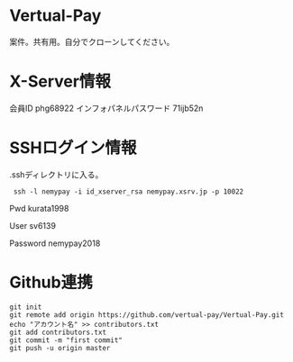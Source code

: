 # Vertual-Pay
案件。共有用。自分でクローンしてください。
# X-Server情報
会員ID
phg68922
インフォパネルパスワード 
71ijb52n
# SSHログイン情報
.sshディレクトリに入る。
```
 ssh -l nemypay -i id_xserver_rsa nemypay.xsrv.jp -p 10022
```

Pwd kurata1998

User sv6139

Password nemypay2018

# Github連携
```
git init
git remote add origin https://github.com/vertual-pay/Vertual-Pay.git
echo "アカウント名" >> contributors.txt
git add contributors.txt
git commit -m "first commit"
git push -u origin master
```

